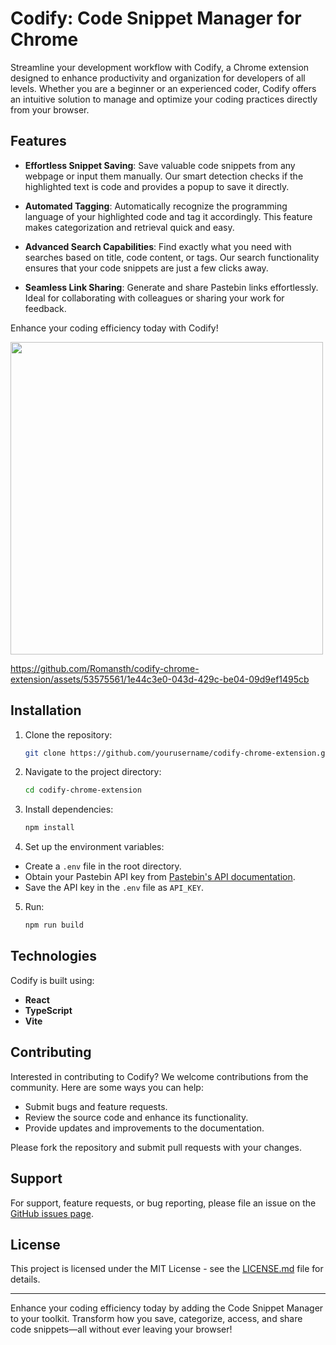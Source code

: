# Codify: Code Snippet Manager for Chrome

Streamline your development workflow with Codify, a Chrome extension designed to enhance productivity and organization for developers of all levels. Whether you are a beginner or an experienced coder, Codify offers an intuitive solution to manage and optimize your coding practices directly from your browser.

## Features

- **Effortless Snippet Saving**: Save valuable code snippets from any webpage or input them manually. Our smart detection checks if the highlighted text is code and provides a popup to save it directly.

- **Automated Tagging**: Automatically recognize the programming language of your highlighted code and tag it accordingly. This feature makes categorization and retrieval quick and easy.

- **Advanced Search Capabilities**: Find exactly what you need with searches based on title, code content, or tags. Our search functionality ensures that your code snippets are just a few clicks away.

- **Seamless Link Sharing**: Generate and share Pastebin links effortlessly. Ideal for collaborating with colleagues or sharing your work for feedback.

Enhance your coding efficiency today with Codify!

<img src="https://media.discordapp.net/attachments/683899874034319360/1249806604606378025/codify_promo1.png?ex=6668a49a&is=6667531a&hm=ec8a86cccc61906c67c3247ac264f2db36c9357be303f660cbb7f2762aa6dddc&=&width=1798&height=1124" height=500px/>

https://github.com/Romansth/codify-chrome-extension/assets/53575561/1e44c3e0-043d-429c-be04-09d9ef1495cb

## Installation

1. Clone the repository:
   ````bash
   git clone https://github.com/yourusername/codify-chrome-extension.git

2. Navigate to the project directory:

    ```bash
    cd codify-chrome-extension

3. Install dependencies:
    ```bash
    npm install

4. Set up the environment variables:
- Create a `.env` file in the root directory.
- Obtain your Pastebin API key from [Pastebin's API documentation](https://pastebin.com/doc_api).
- Save the API key in the `.env` file as `API_KEY`.

5. Run:
     ```bash
    npm run build

## Technologies

Codify is built using:
- **React**
- **TypeScript**
- **Vite**

## Contributing

Interested in contributing to Codify? We welcome contributions from the community. Here are some ways you can help:
- Submit bugs and feature requests.
- Review the source code and enhance its functionality.
- Provide updates and improvements to the documentation.

Please fork the repository and submit pull requests with your changes.

## Support

For support, feature requests, or bug reporting, please file an issue on the [GitHub issues page](https://github.com/Romansth/codify-chrome-extension/issues).

## License

This project is licensed under the MIT License - see the [LICENSE.md](LICENSE) file for details.

---

Enhance your coding efficiency today by adding the Code Snippet Manager to your toolkit. Transform how you save, categorize, access, and share code snippets—all without ever leaving your browser!


